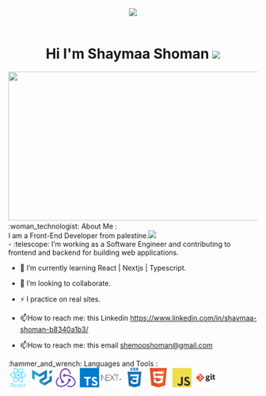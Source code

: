 <div id="header" align="center">
  <img src="https://media.giphy.com/media/M9gbBd9nbDrOTu1Mqx/giphy.gif" width="100"/><br/>
  <img src="https://komarev.com/ghpvc/?username=your-github-username&style=flat-square&color=blue" alt=""/>
  <h1>
  Hi I'm Shaymaa Shoman
  <img src="https://media.giphy.com/media/hvRJCLFzcasrR4ia7z/giphy.gif" width="30px"/>
</h1>

</div>


<div align="center">
  <img src="https://media.giphy.com/media/dWesBcTLavkZuG35MI/giphy.gif" width="600" height="300"/>
</div>
:woman_technologist: About Me :<br/>
 <div> I am a Front-End Developer from palestine.<img src="https://media.giphy.com/media/WUlplcMpOCEmTGBtBW/giphy.gif" width="30"><br/>
- :telescope: I’m working as a Software Engineer and contributing to frontend and backend for building web applications.

- :seedling: I’m currently learning React | Nextjs | Typescript.<br/>
  
- 👯 I’m looking to collaborate.
  
- :zap: I practice on real sites.

- :mailbox:How to reach me: this Linkedin https://www.linkedin.com/in/shaymaa-shoman-b8340a1b3/<br/>
 - :mailbox:How to reach me: this email shemooshoman@gmail.com<br/>


</div>
<div>
  :hammer_and_wrench: Languages and Tools :<br/>
  <div>
  <img src="https://github.com/devicons/devicon/blob/master/icons/react/react-original-wordmark.svg" title="React" alt="React" width="40" height="40"/>&nbsp;
  <img src="https://github.com/devicons/devicon/blob/master/icons/materialui/materialui-original.svg" title="Material UI" alt="Material UI" width="40" height="40"/>&nbsp;
  <img src="https://github.com/devicons/devicon/blob/master/icons/redux/redux-original.svg" title="Redux" alt="Redux " width="40" height="40"/>&nbsp;
         <img src="https://github.com/devicons/devicon/blob/master/icons/typescript/typescript-original.svg" title="Git" **alt="Git" width="40" height="40"/>
    <img src="https://github.com/devicons/devicon/blob/master/icons/nextjs/nextjs-original-wordmark.svg" title="Redux" alt="Redux " width="40" height="40"/>&nbsp;
  <img src="https://github.com/devicons/devicon/blob/master/icons/css3/css3-plain-wordmark.svg"  title="CSS3" alt="CSS" width="40" height="40"/>&nbsp;
  <img src="https://github.com/devicons/devicon/blob/master/icons/html5/html5-original.svg" title="HTML5" alt="HTML" width="40" height="40"/>&nbsp;
  <img src="https://github.com/devicons/devicon/blob/master/icons/javascript/javascript-original.svg" title="JavaScript" alt="JavaScript" width="40" height="40"/>&nbsp;
  <img src="https://github.com/devicons/devicon/blob/master/icons/git/git-original-wordmark.svg" title="Git" **alt="Git" width="40" height="40"/>
    
</div>
  </div>

<!--
**ShaymaaShoman/ShaymaaShoman** is a ✨ _special_ ✨ repository because its `README.md` (this file) appears on your GitHub profile.

Here are some ideas to get you started:

- 🔭 I’m currently working on ...
- 🌱 I’m currently learning ...
- 👯 I’m looking to collaborate on ...
- 🤔 I’m looking for help with ...
- 💬 Ask me about ...
- 📫 How to reach me: ...
- 😄 Pronouns: ...
- ⚡ Fun fact: ...
-->


